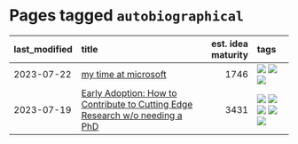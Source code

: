 # Pages tagged `autobiographical`

|last_modified|title|est. idea maturity|tags
|:---|:---|---:|:---|
|2023-07-22|[my time at microsoft](../my_time_at_microsoft.md)|1746|[![](https://img.shields.io/badge/tag-amazon-936135)](../tags/amazon.md) [![](https://img.shields.io/badge/tag-autobiographical-deeba9)](../tags/autobiographical.md) [![](https://img.shields.io/badge/tag-microsoft-c456a9)](../tags/microsoft.md)|
|2023-07-19|[Early Adoption: How to Contribute to Cutting Edge Research w/o needing a PhD](../early_adoption_and_fomo.md)|3431|[![](https://img.shields.io/badge/tag-autobiographical-deeba9)](../tags/autobiographical.md) [![](https://img.shields.io/badge/tag-career_advice-a7221f)](../tags/career_advice.md) [![](https://img.shields.io/badge/tag-early_adoption-b0d845)](../tags/early_adoption.md) [![](https://img.shields.io/badge/tag-mentoring-6ee5de)](../tags/mentoring.md) [![](https://img.shields.io/badge/tag-reddit-48b79f)](../tags/reddit.md)|